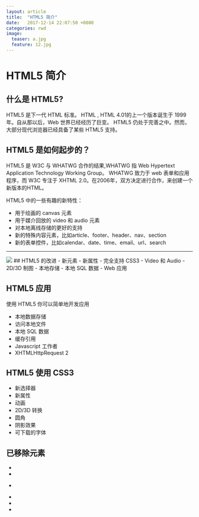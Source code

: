 ```yaml
---
layout: article
title:  "HTML5 简介"
date:   2017-12-14 22:07:50 +0800
categories: rwd 
image:
  teaser: a.jpg
  feature: 12.jpg
---
```

# HTML5 简介
## 什么是 HTML5?
HTML5 是下一代 HTML 标准。
HTML , HTML 4.01的上一个版本诞生于 1999 年。自从那以后，Web 世界已经经历了巨变。
HTML5 仍处于完善之中。然而，大部分现代浏览器已经具备了某些 HTML5 支持。
## HTML5 是如何起步的？
HTML5 是 W3C 与 WHATWG 合作的结果,WHATWG 指 Web Hypertext Application Technology Working Group。
WHATWG 致力于 web 表单和应用程序，而 W3C 专注于 XHTML 2.0。在2006年，双方决定进行合作，来创建一个新版本的HTML。

HTML5 中的一些有趣的新特性：
- 用于绘画的 canvas 元素
- 用于媒介回放的 video 和 audio 元素
- 对本地离线存储的更好的支持
- 新的特殊内容元素，比如article、footer、header、nav、section
- 新的表单控件，比如calendar、date、time、email、url、search

---
<img src="https://qiurulin.github.io/images/HTML5.jpg">
## HTML5 的改进
- 新元素
- 新属性
- 完全支持 CSS3
- Video 和 Audio
- 2D/3D 制图
- 本地存储
- 本地 SQL 数据
- Web 应用



## HTML5 应用
使用 HTML5 你可以简单地开发应用
- 本地数据存储
- 访问本地文件
- 本地 SQL 数据
- 缓存引用
- Javascript 工作者
- XHTMLHttpRequest 2


## HTML5 使用 CSS3
- 新选择器
- 新属性
- 动画
- 2D/3D 转换
- 圆角
- 阴影效果
- 可下载的字体


## 已移除元素
- <acronym>
- <applet>
- <basefont>
- <dir>
- <frame>
- <frameset>
- <noframes>
- <strike>


## HTML5 参考手册
在本站中你可以找到关于HTML5 的标签及属性描述，详细请点击 * [HTML5标签属性](http://www.runoob.com/tags/html-reference.html。)


